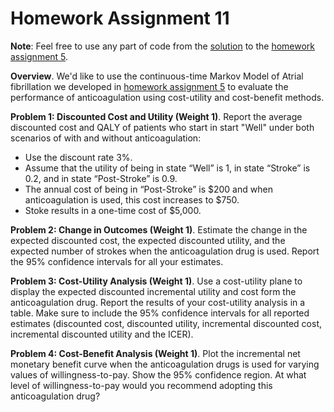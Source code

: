 # Homework Assignment 11


**Note**: Feel free to use any part of code from the 
[solution](https://github.com/HPM573/HW_5_Solution) 
to the [homework assignment 5](https://yale.instructure.com/courses/43583/assignments/92545).


**Overview**. We'd like to use the continuous-time Markov Model of Atrial fibrillation we developed in 
[homework assignment 5](https://yale.instructure.com/courses/43583/assignments/92545) to evaluate 
the performance of anticoagulation using cost-utility and cost-benefit methods.

**Problem 1: Discounted Cost and Utility (Weight 1)**. Report the average discounted cost and QALY of 
patients who start in start "Well" under both scenarios of with and without anticoagulation: 
- Use the discount rate 3%.
- Assume that the utility of being in state “Well” is 1, 
in state “Stroke” is 0.2, and in state “Post-Stroke” is 0.9.
- The annual cost of being in “Post-Stroke” is $200 and when anticoagulation is used, this cost increases to $750.
- Stoke results in a one-time cost of $5,000. 

**Problem 2: Change in Outcomes (Weight 1)**. 
Estimate the change in the expected discounted cost, the expected discounted utility, 
and the expected number of strokes when the anticoagulation drug is used. 
Report the 95% confidence intervals for all your estimates.  

**Problem 3: Cost-Utility Analysis (Weight 1)**. Use a cost-utility plane to display 
the expected discounted incremental utility and cost form the anticoagulation drug. 
Report the results of your cost-utility analysis in a table. 
Make sure to include the 95% confidence intervals for all reported estimates 
(discounted cost, discounted utility, incremental discounted cost, 
incremental discounted utility and the ICER).   

**Problem 4: Cost-Benefit Analysis (Weight 1)**. 
Plot the incremental net monetary benefit curve when the anticoagulation drugs 
is used for varying values of willingness-to-pay. 
Show the 95% confidence region. 
At what level of willingness-to-pay would you recommend adopting this 
anticoagulation drug?  
